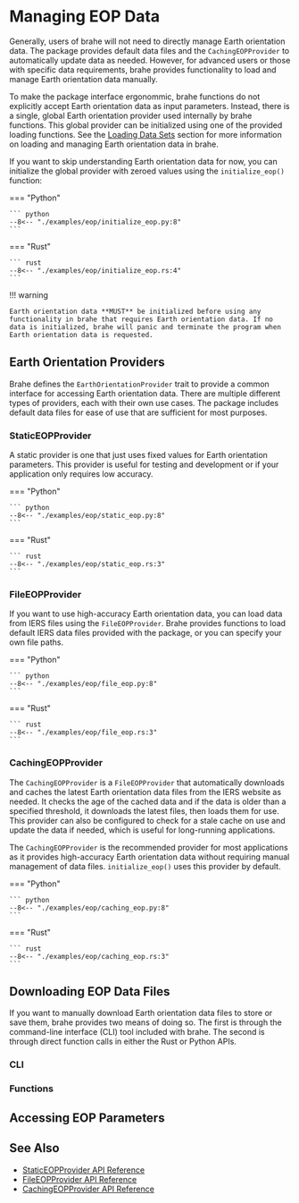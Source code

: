 # Managing EOP Data

Generally, users of brahe will not need to directly manage Earth orientation data. The package provides default data files and the `CachingEOPProvider` to automatically update data as needed. However, for advanced users or those with specific data requirements, brahe provides functionality to load and manage Earth orientation data manually.

To make the package interface ergonommic, brahe functions do not explicitly accept Earth orientation data as input parameters. Instead, there is a single, global Earth orientation provider used internally by brahe functions. This global provider can be initialized using one of the provided loading functions. See the [Loading Data Sets](#loading-data-data-sets) section for more information on loading and managing Earth orientation data in brahe.

If you want to skip understanding Earth orientation data for now, you can initialize the global provider with zeroed values using the `initialize_eop()` function:

=== "Python"

    ``` python
    --8<-- "./examples/eop/initialize_eop.py:8"
    ```

=== "Rust"

    ``` rust
    --8<-- "./examples/eop/initialize_eop.rs:4"
    ```

!!! warning 

    Earth orientation data **MUST** be initialized before using any functionality in brahe that requires Earth orientation data. If no data is initialized, brahe will panic and terminate the program when Earth orientation data is requested.

## Earth Orientation Providers

Brahe defines the `EarthOrientationProvider` trait to provide a common interface for accessing Earth orientation data. There are multiple different types of providers, each with their own use cases. The package includes default data files for ease of use that are sufficient for most purposes.

### StaticEOPProvider

A static provider is one that just uses fixed values for Earth orientation parameters. This provider is useful for testing and development or if your application only requires low accuracy.

=== "Python"

    ``` python
    --8<-- "./examples/eop/static_eop.py:8"
    ```

=== "Rust"

    ``` rust
    --8<-- "./examples/eop/static_eop.rs:3"
    ```

### FileEOPProvider

If you want to use high-accuracy Earth orientation data, you can load data from IERS files using the `FileEOPProvider`. Brahe provides functions to load default IERS data files provided with the package, or you can specify your own file paths.

=== "Python"

    ``` python
    --8<-- "./examples/eop/file_eop.py:8"
    ```

=== "Rust"

    ``` rust
    --8<-- "./examples/eop/file_eop.rs:3"
    ```


### CachingEOPProvider

The `CachingEOPProvider` is a `FileEOPProvider` that automatically downloads and caches the latest Earth orientation data files from the IERS website as needed. It checks the age of the cached data and if the data is older than a specified threshold, it downloads the latest files, then loads them for use. This provider can also be configured to check for a stale cache on use and update the data if needed, which is useful for long-running applications.

The `CachingEOPProvider` is the recommended provider for most applications as it provides high-accuracy Earth orientation data without requiring manual management of data files. `initialize_eop()` uses this provider by default.

=== "Python"

    ``` python
    --8<-- "./examples/eop/caching_eop.py:8"
    ```

=== "Rust"

    ``` rust
    --8<-- "./examples/eop/caching_eop.rs:3"
    ```


## Downloading EOP Data Files

If you want to manually download Earth orientation data files to store or save them, brahe provides two means of doing so. The first is through the command-line interface (CLI) tool included with brahe. The second is through direct function calls in either the Rust or Python APIs.

### CLI

### Functions


## Accessing EOP Parameters



<!-- Most software using this library requires upfront, explicit initialization of the  static Earth orientation data. Earth orientation data is loaded globally by calling one of the provided loading methods: `set_global_eop_from_zero`, `set_global_eop_from_static_values`, `set_global_eop_from_c04_file`, `set_global_eop_from_default_c04`, `set_global_eop_from_standard_file`, or `set_global_eop_from_default_standard`. These methods can be called multiple times to reset or override the currently loaded data.

The `set_global_eop_from_zero` will initialize the global data with zeroed values. This enables usage of other module functionality, but does not provide the most accurate modeling of Earth or time systems. It should be used when a quick, approximately correct answer is needed. `set_global_eop_from_static_values` is a similar initialization method which configures the module with a single set of Earth orientation data used for all transformations.

To configure more accurate Earth orientation data to use in the module, `set_global_eop_from_c04_file` can be used to load long-term IERS C04 products and `set_global_eop_from_standard_file` to load either Bulletin A or Bulletin B data from the IERS standard file product format.

brahe distributions also include packaged IERS C04 and Bulletin A/B data. These can be configured using `set_global_eop_from_default_c04` or `set_global_eop_from_default_standard`, respectively. While not updated regularly.

For the most accurate Earth orientation data modeling in scripts, you should download the latest available Earth orientation data for the desired model and the using the file-based loading methods (`set_global_eop_from_c04_file` or `set_global_eop_from_standard_file`) to initialize the Earth orientation data based on the file.

When creating any new Earth Orientation data instance there are two parameters that are set at loading time which will determine how the EOP instances handles data returns for certain cases. The first parameter is the `extrapolate` parameter, which can have a value of `Zero`, `Hold`, or `Error`. This value will determine how requests for data points beyond the end of the loaded data are handled. The possible behaviors are
- `Zero`: Returned values will be `0.0` where data is not available
- `Hold`: Will return the last available returned value when data is not available
- `Error`: Data access attempts where data is not present will panic and terminate the program

The second parameter the `interpolate` setting. When `interpolate` is set to true and data requests made for a point that wasn't explicitly loaded as part of the input data set will be linearly interpolated to the desired time. When set to `false`, the function call will return the last value prior to the requested data.

Below is an example of loading C04 data

=== "Rust"

    ``` rust
    --8<-- "../examples/eop_c04_loading.rs"
    ```

=== "Python"

    ``` python
    --8<-- "../examples/eop_c04_loading.py"
    ```

The process for loading standard data is similar. However, when loading standard files there is one other parameter which comes into play, the Earth Orientation Type. This type-setting determines whether the Bulletin A or Bulletin B data is loaded into the object when parsing the file. In rust

=== "Rust"

    ``` rust
    --8<-- "../examples/eop_standard_loading.rs"
    ```

=== "Python"

    ``` python
    --8<-- "../examples/eop_standard_loading.py"
    ```

!!! note

    For applications where the time is in the future it is recommended to use standard EOP data as standard files contain predictions for approximately 1 year into the future and will increase accuracy of analysis by accounting for Earth orientation corrections.

    For analysis for scenarios in the past it is recommended to use the final C04 products as they contain the highest accress estimates of Earth orientation data.

### Accessing Earth Orientation Data

Most of the time the data stored by the Earth orientation object is not used directly. If your application calls for accessing the `EarthOrientationProvider` object provides a number of methods for accessing different Earth orientation Parameters stored by the object. However, in mostcases, it is best to use the data for the crate's loaded static Earth orientation data. In these cases the following methods can be used to access the loaded static Earth orientation data:
- `get_global_ut1_utc`
- `get_global_pm`
- `get_global_dxdy`
- `get_global_lod`
- `get_global_eop`

The following methods return information on the currently loaded Earth orientation data:
- `get_global_eop_initialization`
- `get_global_eop_len`
- `get_global_eop_type`
- `get_global_eop_extrapolate`
- `get_global_eop_interpolate`
- `get_global_eop_mjd_min`
- `get_global_eop_mjd_max`
- `get_global_eop_mjd_last_lod`
- `get_global_eop_mjd_last_dxdy`

=== "Rust"

    ``` rust
    --8<-- "../examples/eop_data_access.rs"
    ```

=== "Python"

    ``` python
    --8<-- "../examples/eop_data_access.py"
    ```

### Downloading updated Earth Orientation Data

The final functionality that Brahe provides is the ability to download new Earth orientation parameter data files.

The functions `download_c04_eop_file` and `download_standard_eop_file` can be used to downloaded the latest product files from IERS servers and store them locally at the specified filepath. The download functions will attempt to create the necessary directory structure if required.

=== "Rust"

    ``` rust
    use brahe::eop::{download_c04_eop_file, download_standard_eop_file};

    fn main() {
        // Download latest C04 final product file
        download_c04_eop_file("./c04_file.txt").unwrap();
    
        // Download latest standard product file
        download_standard_eop_file("./standard_file.txt").unwrap();
    }
    ```

=== "Python"

    ``` python
    import brahe

    if __name__ == '__main__':
        # // Download latest C04 final product file
        brahe.eop.download_c04_eop_file("./c04_file_py.txt")
    
        # // Download latest standard product file
        brahe.eop.download_standard_eop_file("./standard_file_py.txt")
    ```

If using the brahe CLI, product files can be download with

```bash
brahe eop download --product final final_c04_eop_file.txt
```

or 

```bash
brahe eop download --product standard standard_eop_file.txt
```
 -->

## See Also

- [StaticEOPProvider API Reference](../../library_api/eop/static_provider.md)
- [FileEOPProvider API Reference](../../library_api/eop/file_provider.md)
- [CachingEOPProvider API Reference](../../library_api/eop/caching_provider.md)
